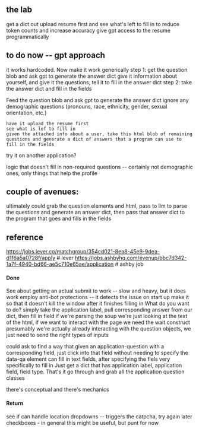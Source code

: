 

## the lab

get a dict out
upload resume first and see what's left to fill in to reduce token counts and increase accuracy
give gpt access to the resume programmatically


## to do now -- gpt approach

it works hardcoded. Now make it work generically
	step 1: get the question blob and ask gpt to generate the answer dict
		give it information about yourself, and give it the questions, tell it to fill in the answer dict
	step 2: take the answer dict and fill in the fields

Feed the question blob and ask gpt to generate the answer dict
    ignore any demographic questions (pronouns, race, ethnicity, gender, sexual orientation, etc.)

    have it upload the resume first
    see what is lef to fill in
    given the attached info about a user, take this html blob of remaining questions and generate a dict of answers that a program can use to fill in the fields 
    
        



try it on another application?

logic that doesn't fill in non-required questions -- certainly not demographic ones, only things that help the profile





## couple of avenues:

ultimately could grab the question elements and html, pass to llm to parse the questions and generate an answer dict, then pass that answer dict to the program that goes and fills in the fields

## reference


https://jobs.lever.co/matchgroup/354cd021-8ea8-45e9-9dea-d1f6a5a0728f/apply # lever
https://jobs.ashbyhq.com/evenup/bbc7d342-1a7f-4940-bd66-ae5c710e65ae/application # ashby job

#### Done
See about getting an actual submit to work -- slow and heavy, but it does work
    employ anti-bot protections -- it detects the issue on start up
make it so that it doesn't kill the window after it finishes filling in
What do you want to do? simply take the application label, pull corresponding answer from our dict, then fill in field
if we're parsing the soup we're just looking at the text of the html, if we want to interact with the page we need the wait construct presumably
we're actually already interacting with the question objects, we just need to send the right types of inputs 

could ask to find a way that given an application-question with a corresponding field, just click into that field without needing to specify the data-qa element
can fill in text fields, after specifying the fiels very specifically to fill in
Just get a dict that has application label, application field, field type. That's it
go through and grab all the application question classes

there's conceptual and there's mechanics

#### Return

see if can handle location dropdowns -- triggers the catpcha, try again later
checkboxes - in general this might be useful, but punt for now
